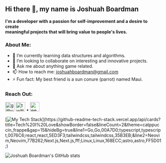 ## Hi there 👋, my name is Joshuah Boardman
**I'm a developer with a passion for self-improvement and a desire to create <br />
meaningful projects that will bring value to people's lives.**

### About Me:
- 🌱 I’m currently learning data structures and algorithms. 
- 👯 I’m looking to collaborate on interesting and innovative projects. 
- 💬 Ask me about anything game related.  
- 📫 How to reach me: joshuahboardman@gmail.com 
- ⚡ Fun fact: My best friend is a sun conure (parrot) named Maui. 

### Reach Out:
[<img src='https://github.com/gauravghongde/social-icons/blob/master/SVG/Color/LinkedIN.svg' alt='github' height='30'>](https://www.linkedin.com/in/joshuahboardman) <span style="width: 10px"><span/> [<img src='https://github.com/gauravghongde/social-icons/blob/master/SVG/Color/Twitter.svg' alt='twitter' height='30'>](https://twitter.com/https://twitter.com/JoshuahBoardman) • [<img src='https://github.com/gauravghongde/social-icons/blob/master/SVG/Color/Google.svg' alt='website' height='30'>](https://www.joshuahboardman.com/) 

[![My Tech Stack](https://github-readme-tech-stack.vercel.app/api/cards?title=Tech%20I%20Love&showBorder=false&lineCount=2&theme=catppuccin_frappe&gap=15&hideBg=true&line1=Go,Go,00A7D0;typescript,typescript,0076C6;react,react,5ED3F3;tailwindcss,tailwindcss,35B3EB;&line2=Neovim,Neovim,77B262;Next.js,Next.js,fff;Linux,Linux,168ECC;astro,astro,FF5D01;)](https://github-readme-tech-stack.vercel.app/api/cards?title=Tech%20I%20Love&showBorder=false&lineCount=2&theme=catppuccin_frappe&gap=15&hideBg=true&line1=Go,Go,00A7D0;typescript,typescript,0076C6;react,react,5ED3F3;tailwindcss,tailwindcss,35B3EB;&line2=Neovim,Neovim,77B262;Next.js,Next.js,fff;Linux,Linux,168ECC;astro,astro,FF5D01;)

![Joshuah Boardman's GitHub stats](https://github-readme-stats.vercel.app/api?username=JoshuahBoardman&show_icons=true&theme=tokyonight) 
